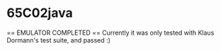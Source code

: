 # 65C02java

== EMULATOR COMPLETED ==
Currently it was only tested with Klaus Dormann's test suite, and passed :)
